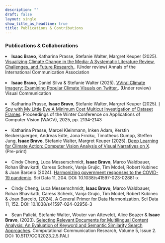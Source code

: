 ```yaml
---
description: ""
draft: false
layout: single
show_title_as_headline: true
title: Publications & Contributions
---
```

### Publications & Collaborations

<li sytle="width: 950px;"> <b>Isaac Bravo</b>, Katharina Prasse, Stefanie Walter, Margret Keuper (2025). <a href="">Visualizing Climate Change in the Media: A Systematic Literature Review, Challenges, and Future Research.</a>. (Under review) Annals of the International Communication Association</li>
<br> 

<li sytle="width: 950px;"> <b>Isaac Bravo</b>, Daniel Silva & Stefanie Walter (2025). <a href="">VViral Climate Imagery: Examining Popular Climate Visuals on Twitter.</a>. (Under review) Visual Communication</li>
<br> 

<li sytle="width: 950px;"> Katharina Prasse, <b>Isaac Bravo</b>, Stefanie Walter, Margret Keuper (2025). <a href="https://arxiv.org/abs/2503.09361">I Spy with My Little Eye A Minimum Cost Multicut Investigation of Dataset Frames</a>. Proceedings of the Winter Conference on Applications of Computer Vision (WACV), 2025, pp. 2134-2143</li>
<br> 

<li sytle="width: 950px;"> Katharina Prasse, Marcel Kleinmann, Inken Adam, Kerstin Beckersjuergen, Andreas Edte, Jona Frroku, Timotheus Gumpp, Steffen Jung, <b>Isaac Bravo</b>, Stefanie Walter, Margret Keuper (2025). <a href="https://arxiv.org/abs/2503.09361">Deep Learning for Climate Action: Computer Vision Analysis of Visual Narratives on X</a>. (Pre-print)</li>
<br> 

<li sytle="width: 950px;"> Cindy Cheng, Luca Messerschmidt, <b>Isaac Bravo</b>, Marco Waldbauer, Rohan Bhavikatti, Caress Schenk, Vanja Grujic, Tim Model, Robert Kubinec & Joan Barceló (2024). <a href="https://www.nature.com/articles/s41597-023-02881-x">Harmonizing government responses to the COVID-19 pandemic</a>. Sci Data 11, 204. DOI: 10.1038/s41597-023-02881-x</li>
<br>   
<li sytle="width: 900px;"> Cindy Cheng, Luca Messerschmidt, <b>Isaac Bravo</b>, Marco Waldbauer, Rohan Bhavikatti, Caress Schenk, Vanja Grujic, Tim Model, Robert Kubinec & Joan Barceló, (2024). <a href="https://www.nature.com/articles/s41597-024-02956-3">A General Primer for Data Harmonization</a>. Sci Data 11, 152. DOI: 10.1038/s41597-024-02956-3</li>
<br>   
<li sytle="width: 900px;"> Sean Palicki, Stefanie Walter, Wouter van Atteveldt, Alice Beazer & <b>Isaac Bravo</b>, (2023). <a href="https://www.aup-online.com/content/journals/10.5117/CCR2023.2.5.PALI">Selecting Relevant Documents for Multilingual Content Analysis: An Evaluation of Keyword and Semantic Similarity Search Approaches</a>. Computational Communication Research, Volume 5, Issue 2. DOI: 10.5117/CCR2023.2.5.PALI</li>

